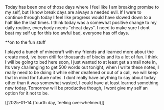 
Today has been one of those days where I feel like I am breaking promise to my self, but I know break days are always a needed evil. If I were to continue through today I feel like progress would have slowed down to a halt like the last times. I think today was a somewhat positive change to my daily routine, everybody needs "cheat days". I need to make sure I dont beat my self up for this too awful bad, everyone has off days. 

**on to the fun stuff

I played a bunch of minecraft with my friends and learned more about the create mod, ive been drill for thousands of blocks and its a lot of fun. I think I will be going to bed here soon, I just wanted to at least get a small note in, Its very challenging to get 500 words out tonight, when I write these notes, I really need to be doing it while either deafened or out of a call, we will keep that in mind for future notes. I dont really have anything to say about today other than it was somewhat wasted, I could have at least learned something new today. Tomorrow will be productive though, I wont give my self an option for it not to be. 

[[2025-01-14 (fourth day, feeling overwhelmed)]] 
